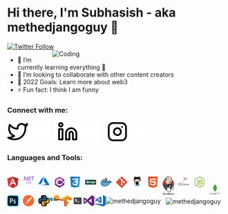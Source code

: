 # Hi there, I'm Subhasish - aka methedjangoguy 👋 
[![Twitter Follow](https://img.shields.io/twitter/follow/iSUBHASISHSWAIN?color=1DA1F2&logo=twitter&style=for-the-badge)](https://twitter.com/intent/follow?original_referer=https%3A%2F%2Fgithub.com%2FcodeSTACKr&screen_name=iSUBHASISHSWAIN)
<img align="right" alt="Coding" width="400" src="https://cdn.dribbble.com/users/1292677/screenshots/6139167/media/fcf7fd0c619bb87706533079240915f3.gif">
- 🌱 I’m currently learning everything 🤣
- 👯 I’m looking to collaborate with other content creators
- 🥅 2022 Goals: Learn more about web3
- ⚡ Fun fact: I think I am funny


### Connect with me:

[![website](./img/twitter-light.svg)](https://twitter.com/iSUBHASISHSWAIN#gh-light-mode-only)
[![website](./img/twitter-dark.svg)](https://twitter.com/iSUBHASISHSWAIN#gh-dark-mode-only)
&nbsp;&nbsp;
[![website](./img/linkedin-light.svg)](https://linkedin.com/in/subhswain#gh-light-mode-only)
[![website](./img/linkedin-dark.svg)](https://linkedin.com/in/subhswain#gh-dark-mode-only)
&nbsp;&nbsp;
[![website](./img/instagram-light.svg)](https://instagram.com/subhasishswainofficial#gh-light-mode-only)
[![website](./img/instagram-dark.svg)](https://instagram.com/subhasishswainofficial#gh-dark-mode-only)

### Languages and Tools:
</br>&nbsp;&nbsp;
<img align="left" alt="Angular" width="26px" src="./img/angular.svg" style="padding-right:10px;"/>
<img align="left" alt="Asp.Net Core" width="26px" src="./img/dot-net-core-7.svg" style="padding-right:10px;" />
<img align="left" alt="Microsoft Azure" width="26px" src="./img/azure.svg" style="padding-right:10px;" />
<img align="left" alt="C#" width="26px" src="./img/csharp.svg" style="padding-right:10px;" />
<img align="left" alt="CSS3" width="26px" src="./img/css3.svg" style="padding-right:10px;" />
<img align="left" alt="Django" width="26px" src="./img/django.svg" style="padding-right:10px;" />
<img align="left" alt="Docker" width="26px" src="./img/docker.svg" style="padding-right:10px;" />
<img align="left" alt="Git" width="26px" src="./img/git.svg" style="padding-right:10px;" />
<img align="left" alt="Github" width="26px" src="./img/github.svg" style="padding-right:10px;" />
<img align="left" alt="Html" width="26px" src="./img/html.svg" style="padding-right:10px;" />
<img align="left" alt="Jenkins" width="26px" src="./img/jenkins.svg" style="padding-right:10px;" />
<img align="left" alt="Microsoft SQL Server" width="26px" src="./img/microsoft-sql-server.svg" style="padding-right:10px;" />
<img align="left" alt="Mongodb" width="26px" src="./img/node-js.svg" style="padding-right:10px;" />
<img align="left" alt="Node.js" width="26px" src="./img/mongodb.svg" style="padding-right:10px;" />
<img align="left" alt="Photoshop" width="26px" src="./img/adobe-photoshop.svg" style="padding-right:10px;" />
<img align="left" alt="Postman" width="26px" src="./img/postman.svg" style="padding-right:10px;"/>
<img align="left" alt="Python" width="26px" src="./img/python.svg" />
<img align="left" alt="Sklearn" width="26px" src="./img/scikit-learn.svg" />
<img align="left" alt="Tensorflow" width="26px" src="./img/tensorflow.svg" />
<img align="left" alt="Terminal" width="26px" src="./img/terminal.svg" />
<img align="left" alt="Visual Studio" width="26px" src="./img/visualstudio.svg" />
<img align="left" alt="Visual Studio Code" width="26px" src="./img/visual-studio-code.svg" />

</br>&nbsp;&nbsp;
<img align="center" src="https://github-readme-streak-stats.herokuapp.com/?user=methedjangoguy&" alt="methedjangoguy"/>
<img align="left" src="https://github-readme-stats.vercel.app/api/top-langs?username=methedjangoguy&show_icons=true&locale=en&layout=compact" alt="methedjangoguy"/>

